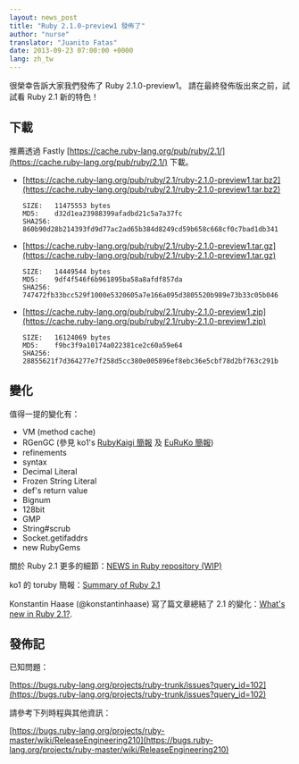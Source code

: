 ```yaml
---
layout: news_post
title: "Ruby 2.1.0-preview1 發佈了"
author: "nurse"
translator: "Juanito Fatas"
date: 2013-09-23 07:00:00 +0000
lang: zh_tw
---
```


很榮幸告訴大家我們發佈了 Ruby 2.1.0-preview1。
請在最終發佈版出來之前，試試看 Ruby 2.1 新的特色！

## 下載

推薦透過 Fastly
[https://cache.ruby-lang.org/pub/ruby/2.1/](https://cache.ruby-lang.org/pub/ruby/2.1/)
下載。

* [https://cache.ruby-lang.org/pub/ruby/2.1/ruby-2.1.0-preview1.tar.bz2](https://cache.ruby-lang.org/pub/ruby/2.1/ruby-2.1.0-preview1.tar.bz2)

      SIZE:   11475553 bytes
      MD5:    d32d1ea23988399afadbd21c5a7a37fc
      SHA256: 860b90d28b214393fd9d77ac2ad65b384d8249cd59b658c668cf0c7bad1db341

* [https://cache.ruby-lang.org/pub/ruby/2.1/ruby-2.1.0-preview1.tar.gz](https://cache.ruby-lang.org/pub/ruby/2.1/ruby-2.1.0-preview1.tar.gz)

      SIZE:   14449544 bytes
      MD5:    9df4f546f6b961895ba58a8afdf857da
      SHA256: 747472fb33bcc529f1000e5320605a7e166a095d3805520b989e73b33c05b046

* [https://cache.ruby-lang.org/pub/ruby/2.1/ruby-2.1.0-preview1.zip](https://cache.ruby-lang.org/pub/ruby/2.1/ruby-2.1.0-preview1.zip)

      SIZE:   16124069 bytes
      MD5:    f9bc3f9a10174a022381ce2c60a59e64
      SHA256: 28855621f7d364277e7f258d5cc380e005896ef8ebc36e5cbf78d2bf763c291b

## 變化

值得一提的變化有：

* VM (method cache)
* RGenGC (參見 ko1's [RubyKaigi 簡報](http://rubykaigi.org/2013/talk/S73) 及 [EuRuKo 簡報](http://www.atdot.net/~ko1/activities/Euruko2013-ko1.pdf))
* refinements
* syntax
* Decimal Literal
* Frozen String Literal
* def's return value
* Bignum
* 128bit
* GMP
* String#scrub
* Socket.getifaddrs
* new RubyGems

關於 Ruby 2.1 更多的細節：[NEWS in Ruby repository (WIP)](https://github.com/ruby/ruby/blob/trunk/NEWS)

ko1 的 toruby 簡報：[Summary of Ruby 2.1](http://www.atdot.net/~ko1/activities/toruby05-ko1.pdf)

Konstantin Haase (@konstantinhaase) 寫了篇文章總結了 2.1 的變化：[What's new in Ruby 2.1?](http://rkh.im/ruby-2.1).

## 發佈記

已知問題：

[https://bugs.ruby-lang.org/projects/ruby-trunk/issues?query_id=102](https://bugs.ruby-lang.org/projects/ruby-trunk/issues?query_id=102)

請參考下列時程與其他資訊：

[https://bugs.ruby-lang.org/projects/ruby-master/wiki/ReleaseEngineering210](https://bugs.ruby-lang.org/projects/ruby-master/wiki/ReleaseEngineering210)
